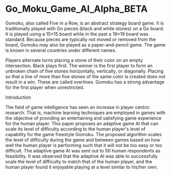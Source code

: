 # Go_Moku_Game_AI_Alpha_BETA

Gomoku, also called Five in a Row, is an abstract strategy board game. It is traditionally played with Go pieces (black and white stones) on a Go board. It is played using a 15×15 board while in the past a 19×19 board was standard. Because pieces are typically not moved or removed from the board, Gomoku may also be played as a paper-and-pencil game. The game is known in several countries under different names.

Players alternate turns placing a stone of their color on an empty intersection. Black plays first. The winner is the first player to form an unbroken chain of five stones horizontally, vertically, or diagonally. Placing so that a line of more than five stones of the same color is created does not result in a win. These are called overlines.
Gomoku has a strong advantage for the first player when unrestricted.

Introduction 

The field of game intelligence has seen an increase in player centric research. That is, machine learning techniques are employed in games with the objective of providing an entertaining and satisfying game experience for the human player. This paper proposes an adaptive game AI that can scale its level of difficulty according to the human player's level of capability for the game freestyle Gomoku. The proposed algorithm scales the level of difficulty during the game and between games based on how well the human player is performing such that it will not be too easy or too difficult. The adaptive game AI was sent out to 50 human respondents as feasibility. It was observed that the adaptive AI was able to successfully scale the level of difficulty to match that of the human player, and the human player found it enjoyable playing at a level similar to his/her own.
